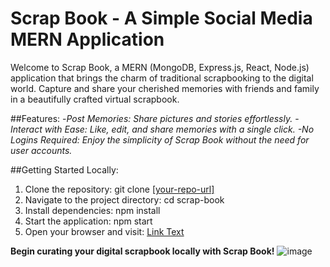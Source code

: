 # **Scrap Book - A Simple Social Media MERN Application**
Welcome to Scrap Book, a MERN (MongoDB, Express.js, React, Node.js) application that brings the charm of traditional scrapbooking to the digital world. Capture and share your cherished memories with friends and family in a beautifully crafted virtual scrapbook.

##Features:
-_Post Memories: Share pictures and stories effortlessly._
-_Interact with Ease: Like, edit, and share memories with a single click.
-No Logins Required: Enjoy the simplicity of Scrap Book without the need for user accounts._

##Getting Started Locally:

1. Clone the repository: git clone [[your-repo-url]](https://github.com/InsiyaMithaiwala/Scrap-book-)
2. Navigate to the project directory: cd scrap-book
3. Install dependencies: npm install
4. Start the application: npm start
5. Open your browser and visit: [Link Text](http://localhost:3000)


**Begin curating your digital scrapbook locally with Scrap Book!**
![image](https://github.com/InsiyaMithaiwala/Scrap-book-/assets/130983978/d886e320-4ad2-4b69-a422-13d62afefd36)
